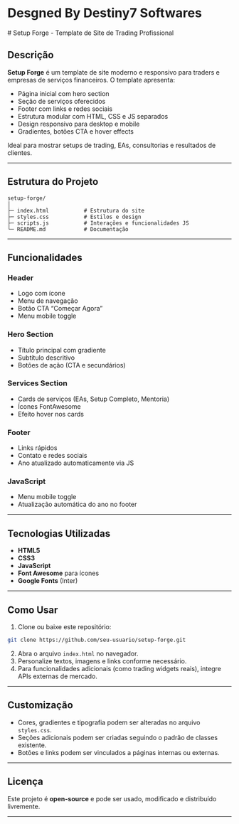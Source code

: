 <h1>Desgned By Destiny7 Softwares</h1>
# Setup Forge - Template de Site de Trading Profissional

## Descrição

**Setup Forge** é um template de site moderno e responsivo para traders e empresas de serviços financeiros.
O template apresenta:

* Página inicial com hero section
* Seção de serviços oferecidos
* Footer com links e redes sociais
* Estrutura modular com HTML, CSS e JS separados
* Design responsivo para desktop e mobile
* Gradientes, botões CTA e hover effects

Ideal para mostrar setups de trading, EAs, consultorias e resultados de clientes.

---

## Estrutura do Projeto

```
setup-forge/
│
├─ index.html           # Estrutura do site
├─ styles.css           # Estilos e design
├─ scripts.js           # Interações e funcionalidades JS
└─ README.md            # Documentação
```

---

## Funcionalidades

### Header

* Logo com ícone
* Menu de navegação
* Botão CTA “Começar Agora”
* Menu mobile toggle

### Hero Section

* Título principal com gradiente
* Subtítulo descritivo
* Botões de ação (CTA e secundários)

### Services Section

* Cards de serviços (EAs, Setup Completo, Mentoria)
* Ícones FontAwesome
* Efeito hover nos cards

### Footer

* Links rápidos
* Contato e redes sociais
* Ano atualizado automaticamente via JS

### JavaScript

* Menu mobile toggle
* Atualização automática do ano no footer

---

## Tecnologias Utilizadas

* **HTML5**
* **CSS3**
* **JavaScript**
* **Font Awesome** para ícones
* **Google Fonts** (Inter)

---

## Como Usar

1. Clone ou baixe este repositório:

```bash
git clone https://github.com/seu-usuario/setup-forge.git
```

2. Abra o arquivo `index.html` no navegador.
3. Personalize textos, imagens e links conforme necessário.
4. Para funcionalidades adicionais (como trading widgets reais), integre APIs externas de mercado.

---

## Customização

* Cores, gradientes e tipografia podem ser alteradas no arquivo `styles.css`.
* Seções adicionais podem ser criadas seguindo o padrão de classes existente.
* Botões e links podem ser vinculados a páginas internas ou externas.

---

## Licença

Este projeto é **open-source** e pode ser usado, modificado e distribuído livremente.

---


